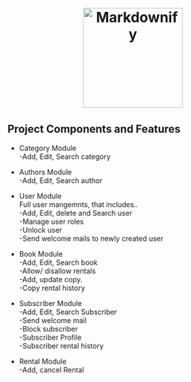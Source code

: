 <h1 align="center">
  <br>
  <a href="http://www.amitmerchant.com/electron-markdownify"><img src="https://res.cloudinary.com/askerhub/image/upload/v1704565759/logo-sm_xhh4sq_pzkm6r.png" alt="Markdownify" width="200"></a>
</h1>





<p align="center">


</p>

## Project Components and Features
* Category Module </br>
  -Add, Edit, Search category </br>
  
* Authors Module</br>
 -Add, Edit, Search author</br>
 
 * User Module</br>
 Full user mangemnts, that includes..</br>
 -Add, Edit, delete and Search user</br>
 -Manage user roles</br>
 -Unlock user</br>
 -Send welcome mails to newly created user</br>

* Book Module</br>
 -Add, Edit, Search book</br>
 -Allow/ disallow rentals</br>
 -Add, update copy.</br>
 -Copy rental history</br>

 * Subscriber Module</br>
 -Add, Edit, Search Subscriber</br>
 -Send welcome mail</br>
 -Block subscriber</br>
 -Subscriber Profile</br>
 -Subscriber rental history</br>

 * Rental Module</br>
 -Add, cancel Rental
 
